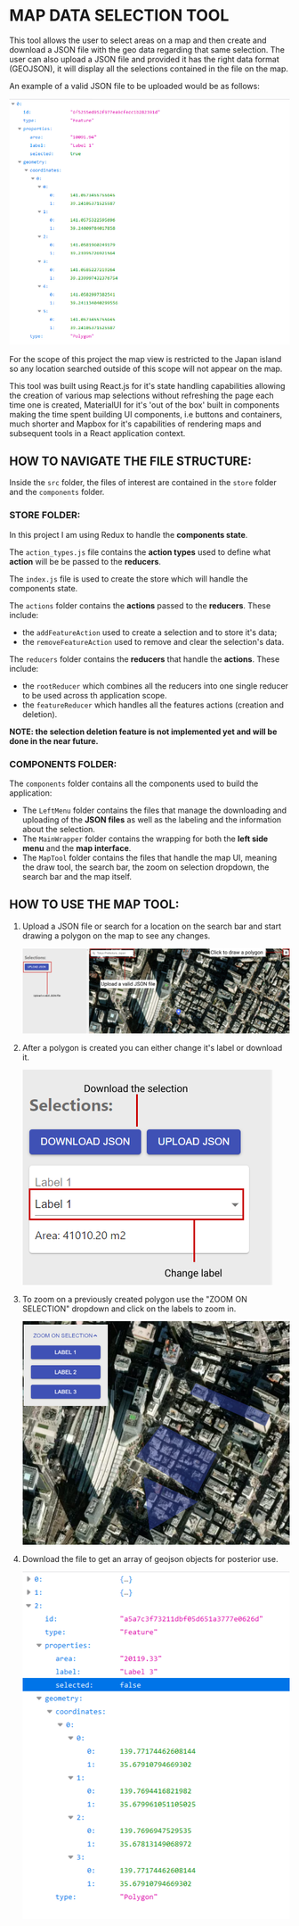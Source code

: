 # MAP DATA SELECTION TOOL

This tool allows the user to select areas on a map and then create and download a JSON file with the geo data regarding that same selection.
The user can also upload a JSON file and provided it has the right data format (GEOJSON), it will display all the selections contained in the file on the map.

An example of a valid JSON file to be uploaded would be as follows:

![GEOJSON FILE](./docs-images/GEOJSON_FILE.png)

For the scope of this project the map view is restricted to the Japan island so any location searched outside of this scope will not appear on the map.

This tool was built using React.js for it's state handling capabilities allowing the creation of various map selections without refreshing the page each time one is created, MaterialUI for it's 'out of the box' built in components making the time spent building UI components, i.e buttons and containers, much shorter and Mapbox for it's capabilities of rendering maps and subsequent tools in a React application context.

## HOW TO NAVIGATE THE FILE STRUCTURE:
Inside the `src` folder, the files of interest are contained in the `store` folder and the `components` folder.

### STORE FOLDER:
In this project I am using Redux to handle the **components state**.

The `action_types.js` file contains the **action types** used to define what **action** will be be passed to the **reducers**.

The `index.js` file is used to create the store which will handle the components state.

The `actions` folder contains the **actions** passed to the **reducers**.
These include:
- the `addFeatureAction` used to create a selection and to store it's data;
- the `removeFeatureAction` used to remove and clear the selection's data.

The `reducers` folder contains the **reducers** that handle the **actions**.
These include:
- the `rootReducer` which combines all the reducers into one single reducer to be used across th application scope.
- the `featureReducer` which handles all the features actions (creation and deletion).

**NOTE: the selection deletion feature is not implemented yet and will be done in the near future.**

### COMPONENTS FOLDER:
The `components` folder contains all the components used to build the application:

- The `LeftMenu` folder contains the files that manage the downloading and uploading of the **JSON files** as well as the labeling and the information about the selection.
- The `MainWrapper` folder contains the wrapping for both the **left side menu** and the **map interface**.
- The `MapTool` folder contains the files that handle the map UI, meaning the draw tool, the search bar, the zoom on selection dropdown, the search bar and the map itself.

## HOW TO USE THE MAP TOOL:
1. Upload a JSON file or search for a location on the search bar and start drawing a polygon on the map to see any changes.

    ![Map tool](./docs-images/map.png)

2. After a polygon is created you can either change it's label or download it.

    ![Download](./docs-images/download.png)

3. To zoom on a previously created polygon use the "ZOOM ON SELECTION" dropdown and click on the labels to zoom in.
 
    ![select](./docs-images/select.PNG)

4. Download the file to get an array of geojson objects for posterior use.

    ![Array](./docs-images/array.png)


